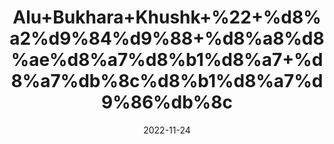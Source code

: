 ---
title: 'Alu+Bukhara+Khushk+%22+%d8%a2%d9%84%d9%88+%d8%a8%d8%ae%d8%a7%d8%b1%d8%a7+%d8%a7%db%8c%d8%b1%d8%a7%d9%86%db%8c'
date: '2022-11-24' 
metatag: '' 
inventory: '0' 
draft: false 
# meta description 
shortDescripton: 'Dried+Irani+Plum%22+Plums+or+aloobukhara+contain+vitamin+K+and+potassium+that+have+the+ability+to+absorb+iron+in+the+body.+These+fruits+contain+sufficient+iron+and+copper+assists+in+the+formation+of+red+blood+cells%2c+further+helping+in+the+purification+of+blood+and+a+healthy+blood+circulation.'
description: 'Food+Product'
longdescription: ''
tags: ''
brand: ''
subCategory: ''
unit: '250 gm-Pk'
sellCount: '0'
featured: False
# product Price
price: '250.0'
# Product Short Description
shortDescription: 'Dried+Irani+Plum%22+Plums+or+aloobukhara+contain+vitamin+K+and+potassium+that+have+the+ability+to+absorb+iron+in+the+body.+These+fruits+contain+sufficient+iron+and+copper+assists+in+the+formation+of+red+blood+cells%2c+further+helping+in+the+purification+of+blood+and+a+healthy+blood+circulation.'
productID: '2E878FEF-922C-ED11-9968-005056B3A416'
type: 'products'
category: 'Food+Product' 
thumnailproduct: 'https://eraconnect.blob.core.windows.net/product-images/aminsaddiquidawakhana/2E878FEF-922C-ED11-9968-005056B3A416.webp' 
images:
  - image: 'https://eraconnect.blob.core.windows.net/product-images/aminsaddiquidawakhana/2E878FEF-922C-ED11-9968-005056B3A416.webp'  
Variants:
---